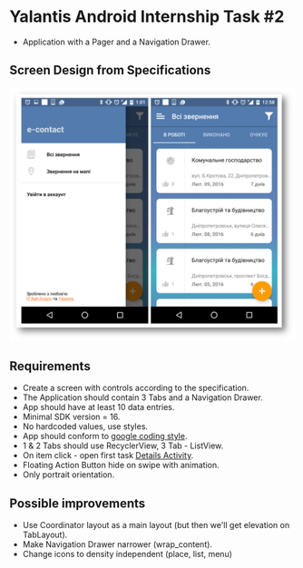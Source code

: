 # Yalantis Android Internship Task #2
* Application with a Pager and a Navigation Drawer.


## Screen Design from Specifications
![Initial Screen Design](task2_screen_initial.png)

## Requirements
* Create a screen with controls according to the specification.
* The Application should contain 3 Tabs and a Navigation Drawer.
* App should have at least 10 data entries.
* Minimal SDK version = 16.
* No hardcoded values, use styles.
* App should conform to [google coding style](https://source.android.com/source/code-style.html).
* 1 & 2 Tabs should use RecyclerView, 3 Tab - ListView.
* On item click - open first task [Details Activity](../YalantisInternship/).
* Floating Action Button hide on swipe with animation.
* Only portrait orientation.

## Possible improvements
* Use Coordinator layout as a main layout (but then we'll get elevation on TabLayout).
* Make Navigation Drawer narrower (wrap_content).
* Change icons to density independent (place, list, menu)